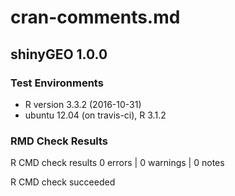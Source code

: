 # cran-comments.md

## shinyGEO 1.0.0

### Test Environments

* R version 3.3.2 (2016-10-31)
* ubuntu 12.04 (on travis-ci), R 3.1.2

### RMD Check Results

R CMD check results
0 errors | 0 warnings | 0 notes

R CMD check succeeded
